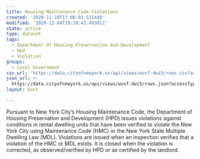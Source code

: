 ```yaml
---
title: Housing Maintenance Code Violations
created: '2020-11-10T17:06:01.511440'
modified: '2020-12-04T19:28:43.493811'
state: active
type: dataset
tags:
  - Department Of Housing Preservation And Development
  - Hpd
  - Violation
groups:
  - Local Government
csv_url: 'https://data.cityofnewyork.us/api/views/wvxf-dwi5/rows.csv?accessType=DOWNLOAD'
json_url: >-
  https://data.cityofnewyork.us/api/views/wvxf-dwi5/rows.json?accessType=DOWNLOAD
layout: post

---
```

Pursuant to New York City’s Housing Maintenance Code, the Department of Housing Preservation and Development (HPD) issues violations against conditions in rental dwelling units that have been verified to violate the New York City using Maintenance Code (HMC) or the New York State Multiple Dwelling Law (MDL). Violations are issued when an inspection verifies that a violation of the HMC or MDL exists. It is closed when the violation is corrected, as observed/verified by HPD or as certified by the landlord.
